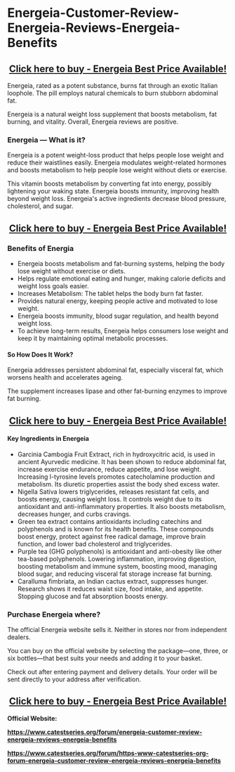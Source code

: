 # Energeia-Customer-Review-Energeia-Reviews-Energeia-Benefits
<h2 style="text-align: center;"><a href="https://www.wellbiotricks.com/buy-energeia">Click here to buy -&nbsp;Energeia Best Price&nbsp;Available!</a></h2>
<p>Energeia, rated as a potent substance, burns fat through an exotic Italian loophole. The pill employs natural chemicals to burn stubborn abdominal fat.</p>
<p>Energeia is a natural weight loss supplement that boosts metabolism, fat burning, and vitality. Overall, Energeia reviews are positive.</p>
<h3>Energeia &mdash; What is it?</h3>
<p>Energeia is a potent weight-loss product that helps people lose weight and reduce their waistlines easily. Energeia modulates weight-related hormones and boosts metabolism to help people lose weight without diets or exercise.</p>
<p>This vitamin boosts metabolism by converting fat into energy, possibly lightening your waking state. Energeia boosts immunity, improving health beyond weight loss. Energeia's active ingredients decrease blood pressure, cholesterol, and sugar.</p>
<h2 style="text-align: center;"><a href="https://www.wellbiotricks.com/buy-energeia">Click here to buy -&nbsp;Energeia Best Price&nbsp;Available!</a></h2>
<h3>Benefits of Energia</h3>
<ul>
<li>Energeia boosts metabolism and fat-burning systems, helping the body lose weight without exercise or diets.</li>
<li>Helps regulate emotional eating and hunger, making calorie deficits and weight loss goals easier.</li>
<li>Increases Metabolism: The tablet helps the body burn fat faster.</li>
<li>Provides natural energy, keeping people active and motivated to lose weight.</li>
<li>Energeia boosts immunity, blood sugar regulation, and health beyond weight loss.</li>
<li>To achieve long-term results, Energeia helps consumers lose weight and keep it by maintaining optimal metabolic processes.</li>
</ul>
<h4>So How Does It Work?</h4>
<p>Energeia addresses persistent abdominal fat, especially visceral fat, which worsens health and accelerates ageing.</p>
<p>The supplement increases lipase and other fat-burning enzymes to improve fat burning.</p>
<h2 style="text-align: center;"><a href="https://www.wellbiotricks.com/buy-energeia">Click here to buy -&nbsp;Energeia Best Price&nbsp;Available!</a></h2>
<h4>Key Ingredients in Energeia</h4>
<ul>
<li>Garcinia Cambogia Fruit Extract, rich in hydroxycitric acid, is used in ancient Ayurvedic medicine. It has been shown to reduce abdominal fat, increase exercise endurance, reduce appetite, and lose weight. Increasing l-tyrosine levels promotes catecholamine production and metabolism. Its diuretic properties assist the body shed excess water.</li>
<li>Nigella Sativa lowers triglycerides, releases resistant fat cells, and boosts energy, causing weight loss. It controls weight due to its antioxidant and anti-inflammatory properties. It also boosts metabolism, decreases hunger, and curbs cravings.</li>
<li>Green tea extract contains antioxidants including catechins and polyphenols and is known for its health benefits. These compounds boost energy, protect against free radical damage, improve brain function, and lower bad cholesterol and triglycerides.</li>
<li>Purple tea (GHG polyphenols) is antioxidant and anti-obesity like other tea-based polyphenols. Lowering inflammation, improving digestion, boosting metabolism and immune system, boosting mood, managing blood sugar, and reducing visceral fat storage increase fat burning.</li>
<li>Caralluma fimbriata, an Indian cactus extract, suppresses hunger. Research shows it reduces waist size, food intake, and appetite. Stopping glucose and fat absorption boosts energy.</li>
</ul>
<h3>Purchase Energeia where?</h3>
<p>The official Energeia website sells it. Neither in stores nor from independent dealers.</p>
<p>You can buy on the official website by selecting the package&mdash;one, three, or six bottles&mdash;that best suits your needs and adding it to your basket.</p>
<p>Check out after entering payment and delivery details. Your order will be sent directly to your address after verification.</p>
<h2 style="text-align: center;"><a href="https://www.wellbiotricks.com/buy-energeia">Click here to buy -&nbsp;Energeia Best Price&nbsp;Available!</a></h2>
<p><strong>Official Website:</strong></p>
<p><strong><a href="https://www.catestseries.org/forum/energeia-customer-review-energeia-reviews-energeia-benefits">https://www.catestseries.org/forum/energeia-customer-review-energeia-reviews-energeia-benefits</a></strong></p>
<p><strong><a href="https://www.catestseries.org/forum/https-www-catestseries-org-forum-energeia-customer-review-energeia-reviews-energeia-benefits">https://www.catestseries.org/forum/https-www-catestseries-org-forum-energeia-customer-review-energeia-reviews-energeia-benefits</a></strong></p>
